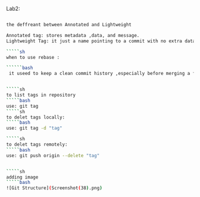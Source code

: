 Lab2:
````sh

the deffreant between Annotated and Lightweight
`````
`````bash
Annotated tag: stores metadata ,data, and message.
Lightweight Tag: it just a name pointing to a commit with no extra data

`````sh
when to use rebase :

``````bash
 it useed to keep a clean commit history ,especially before merging a future branch into main. 


`````sh
to list tags in repository
`````bash
use: git tag
`````sh
to delet tags locally:
`````bash
use: git tag -d "tag"

`````sh
to delet tags remotely:
`````bash
use: git push origin --delete "tag"


`````sh
adding image
`````bash
![Git Structure](Screenshot(38).png)


